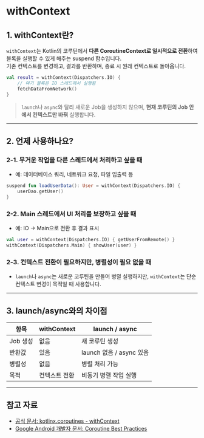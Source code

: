 # withContext

## 1. withContext란?

`withContext`는 Kotlin의 코루틴에서 **다른 CoroutineContext로 일시적으로 전환**하여 블록을 실행할 수 있게 해주는 suspend 함수입니다.  
기존 컨텍스트를 변경하고, 결과를 반환하며, 종료 시 원래 컨텍스트로 돌아옵니다.

```kotlin
val result = withContext(Dispatchers.IO) {
    // 여기 블록은 IO 스레드에서 실행됨
    fetchDataFromNetwork()
}
```

> `launch`나 `async`와 달리 새로운 Job을 생성하지 않으며, **현재 코루틴의 Job 안에서 컨텍스트만 바꿔** 실행합니다.

---

## 2. 언제 사용하나요?

### 2-1. **무거운 작업을 다른 스레드에서 처리하고 싶을 때**

* 예: 데이터베이스 쿼리, 네트워크 요청, 파일 입출력 등

```kotlin
suspend fun loadUserData(): User = withContext(Dispatchers.IO) {
    userDao.getUser()
}
```

### 2-2. **Main 스레드에서 UI 처리를 보장하고 싶을 때**

* 예: IO → Main으로 전환 후 결과 표시

```kotlin
val user = withContext(Dispatchers.IO) { getUserFromRemote() }
withContext(Dispatchers.Main) { showUser(user) }
```

### 2-3. **컨텍스트 전환이 필요하지만, 병렬성이 필요 없을 때**

* `launch`나 `async`는 새로운 코루틴을 만들어 병렬 실행하지만, `withContext`는 단순 컨텍스트 변경이 목적일 때 사용합니다.

---

## 3. launch/async와의 차이점

| 항목     | withContext | launch / async       |
| ------ | ----------- | -------------------- |
| Job 생성 | 없음          | 새 코루틴 생성             |
| 반환값    | 있음          | launch 없음 / async 있음 |
| 병렬성    | 없음          | 병렬 처리 가능             |
| 목적     | 컨텍스트 전환     | 비동기 병렬 작업 실행         |

---

## 참고 자료

* [공식 문서: kotlinx.coroutines - withContext](https://kotlinlang.org/docs/coroutines-basics.html#withcontext)
* [Google Android 개발자 문서: Coroutine Best Practices](https://developer.android.com/kotlin/coroutines/coroutines-best-practices)
